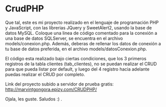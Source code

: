 # CrudPHP

Que tal, este es mi proyecto realizado en el lenguaje de programación PHP y JavaScript, con las librerias JQuery y SweetAlert2, usando la base de datos MySQL.
Coloque una linea de código comentado para la conexión a una base de datos SQLServer, se encuentra en el archivo models/conexion.php.
Además, deberas de rellenar los datos de conexión a tu base de datos preferida, en el archivo models/datosConexion.php.

El código esta realizado bajo ciertas condiciones, que los 3 primeros registros de la tabla clientes (tab_clientes), no se puedan realizar el CRUD para que pueda listar por default, y luego del 4 registro hacia adelante puedas realizar el CRUD por completo.

Link del proyecto subido a servidor de prueba gratis:
http://marvintgongora.epizy.com/CRUDPHP/

Ojala, les guste. Saludos :) .
